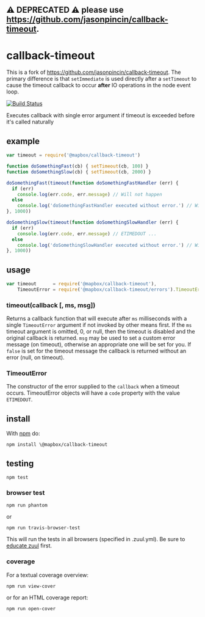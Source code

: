 ## :warning: DEPRECATED :warning: please use https://github.com/jasonpincin/callback-timeout.

callback-timeout
================

This is a fork of https://github.com/jasonpincin/callback-timeout. The primary difference is that `setImmediate` is used directly after a `setTimeout` to cause the timeout callback to occur **after** IO operations in the node event loop. 

[![Build Status](https://travis-ci.org/mapbox/callback-timeout.svg?branch=master)](https://travis-ci.org/mapbox/callback-timeout)

Executes callback with single error argument if timeout is exceeded before it's called naturally

## example

``` js
var timeout = require('@mapbox/callback-timeout')

function doSomethingFast(cb) { setTimeout(cb, 100) }
function doSomethingSlow(cb) { setTimeout(cb, 2000) }

doSomethingFast(timeout(function doSomethingFastHandler (err) {
  if (err)
    console.log(err.code, err.message) // Will not happen
  else
    console.log('doSomethingFastHandler executed without error.') // Will happen
}, 1000))

doSomethingSlow(timeout(function doSomethingSlowHandler (err) {
  if (err)
    console.log(err.code, err.message) // ETIMEDOUT ... 
  else
    console.log('doSomethingSlowHandler executed without error.') // Will not happen
}, 1000))
```


## usage

``` js
var timeout      = require('@mapbox/callback-timeout'),
    TimeoutError = require('@mapbox/callback-timeout/errors').TimeoutError
```

### timeout(callback [, ms, msg])

Returns a callback function that will execute after `ms` milliseconds with a single `TimeoutError` argument if not invoked by other means first. If the `ms` timeout argument is omitted, 0, or null, then the timeout is disabled and the original callback is returned. `msg` may be used to set a custom error message (on timeout), otherwise an appropriate one will be set for you. If `false` is set for the timeout message the callback is returned without an error (null, on timeout).

### TimeoutError

The constructor of the error supplied to the `callback` when a timeout occurs.
TimeoutError objects will have a `code` property with the value `ETIMEDOUT`.

## install

With [npm](https://npmjs.org) do:

```
npm install \@mapbox/callback-timeout
```

## testing

`npm test`

### browser test

`npm run phantom`

or 

`npm run travis-browser-test`

This will run the tests in all browsers (specified in .zuul.yml). Be sure to [educate zuul](https://github.com/defunctzombie/zuul/wiki/cloud-testing#2-educate-zuul) first.

### coverage

For a textual coverage overview:

`npm run view-cover`

or for an HTML coverage report:

`npm run open-cover`
